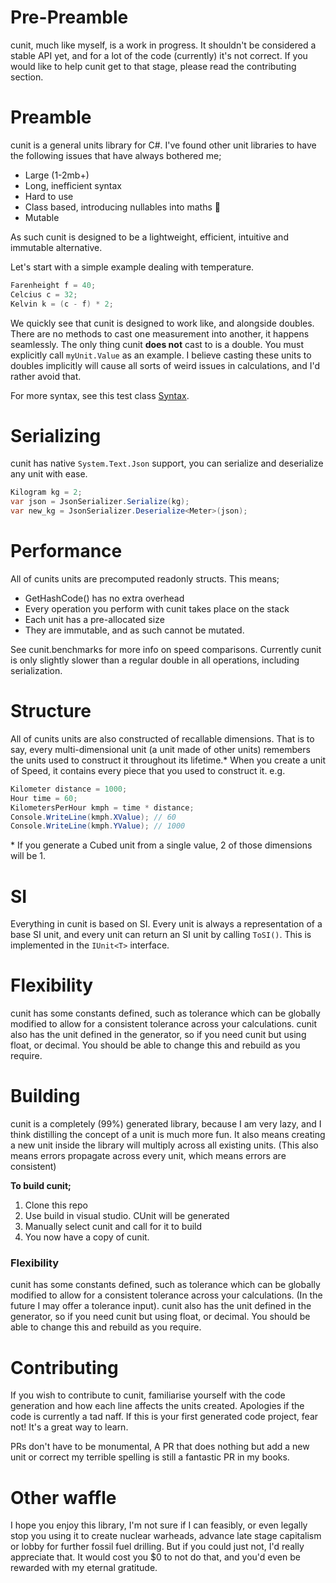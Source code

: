 # Pre-Preamble
cunit, much like myself, is a work in progress. It shouldn't be considered a stable API yet, and for a lot of the code (currently) it's not correct. If you would like to help cunit get to that stage, please read the contributing section.

# Preamble
cunit is a general units library for C#. I've found other unit libraries to have the following issues that have always bothered me;
- Large (1-2mb+)
- Long, inefficient syntax
- Hard to use
- Class based, introducing nullables into maths 🤢
- Mutable

As such cunit is designed to be a lightweight, efficient, intuitive and immutable alternative.

Let's start with a simple example dealing with temperature.
```csharp
Farenheight f = 40;
Celcius c = 32;
Kelvin k = (c - f) * 2;
```
We quickly see that cunit is designed to work like, and alongside doubles. There are no methods to cast one measurement into another, it happens seamlessly. The only thing cunit **does not** cast to is a double. You must explicitly call `myUnit.Value` as an example. I believe casting these units to doubles implicitly will cause all sorts of weird issues in calculations, and I'd rather avoid that.

For more syntax, see this test class [Syntax](https://github.com/clicketyclackety/cunit/blob/main/tests/cunit.tests/Syntax.cs).


# Serializing
cunit has native `System.Text.Json` support, you can serialize and deserialize any unit with ease.
``` csharp
Kilogram kg = 2;
var json = JsonSerializer.Serialize(kg);
var new_kg = JsonSerializer.Deserialize<Meter>(json);
```


# Performance
All of cunits units are precomputed readonly structs. This means;
- GetHashCode() has no extra overhead
- Every  operation you perform with cunit takes place on the stack
- Each unit has a pre-allocated size
- They are immutable, and as such cannot be mutated.

See cunit.benchmarks for more info on speed comparisons. Currently cunit is only slightly slower than a regular double in all operations, including serialization.

# Structure
All of cunits units are also constructed of recallable  dimensions. That is to say, every multi-dimensional unit (a unit made of other units) remembers the units used to construct it throughout its lifetime.*
When you create a unit of Speed, it contains every piece that you used to construct it.
e.g.
```csharp
Kilometer distance = 1000;
Hour time = 60;
KilometersPerHour kmph = time * distance;
Console.WriteLine(kmph.XValue); // 60
Console.WriteLine(kmph.YValue); // 1000
```

\* If you generate a Cubed unit from a single value, 2 of those dimensions will be 1.


# SI
Everything in cunit is based on SI. Every unit is always a representation of a base SI unit, and every unit can return an SI unit by calling `ToSI()`.  This is implemented in the `IUnit<T>` interface.


#  Flexibility
cunit has some constants defined, such as tolerance which can be globally modified to allow for a consistent tolerance across your calculations.
cunit also has the unit defined in the generator, so if you need cunit but using float, or decimal. You should be able to change this and rebuild as you require.


# Building
cunit is a completely (99%) generated library, because I am very lazy, and I think distilling the concept of a unit is much more fun. It also means creating a new unit inside the library will multiply across all existing units.
(This also means errors propagate across every unit, which means errors are consistent)

**To build cunit;**
1. Clone this repo
2. Use build in visual studio. CUnit will be generated
3. Manually select cunit and call for it to build
4. You now have a copy of cunit.


### Flexibility
cunit has some constants defined, such as tolerance which can be globally modified to allow for a consistent tolerance across your calculations. (In the future I may offer a tolerance input).
cunit also has the unit defined in the generator, so if you need cunit but using float, or decimal. You should be able to change this and rebuild as you require.


# Contributing
If you wish to contribute to cunit, familiarise yourself with the code generation and how each line affects the units created.
Apologies if the code is currently a tad naff. If this is your first generated code project, fear not! It's a great way to learn.

PRs don't have to be monumental, A PR that does nothing but add a new unit or correct my terrible spelling is still a fantastic PR in my books.


# Other waffle
I hope you enjoy this library, I'm not sure if I can feasibly, or even legally stop you using it to create nuclear warheads, advance late stage capitalism or lobby for further fossil fuel drilling. But if you could just not, I'd really appreciate that. It would cost you $0 to not do that, and you'd even be rewarded with my eternal gratitude.
